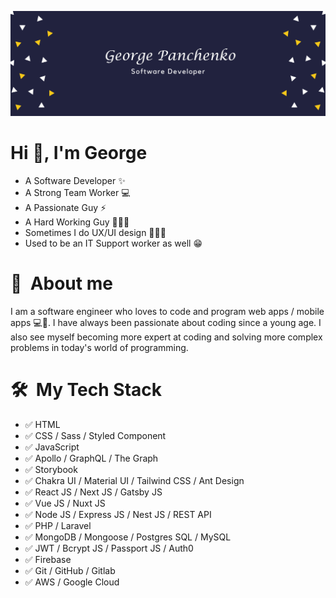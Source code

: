 ![George Panchenko homepage](banner.png)

<h1 align="left">Hi 👋, I'm George </h1>

- A Software Developer ✨
- A Strong Team Worker 💻
- A Passionate Guy ⚡️
- A Hard Working Guy 👨🏻‍💻
- Sometimes I do UX/UI design 🧑🏻‍🎨
- Used to be an IT Support worker as well 😁

# 💬&nbsp; About me
I am a software engineer who loves to code and program web apps / mobile apps 💻📱. I have always been passionate about coding since a young age. I also see myself becoming more expert at coding and solving more complex problems in today's world of programming.

# 🛠 &nbsp;My Tech Stack
- ✅ HTML
- ✅ CSS / Sass / Styled Component
- ✅ JavaScript
- ✅ Apollo / GraphQL / The Graph
- ✅ Storybook
- ✅ Chakra UI / Material UI / Tailwind CSS / Ant Design
- ✅ React JS / Next JS / Gatsby JS
- ✅ Vue JS / Nuxt JS
- ✅ Node JS / Express JS / Nest JS / REST API
- ✅ PHP / Laravel
- ✅ MongoDB / Mongoose / Postgres SQL / MySQL
- ✅ JWT / Bcrypt JS / Passport JS / Auth0
- ✅ Firebase
- ✅ Git / GitHub / Gitlab
- ✅ AWS / Google Cloud
